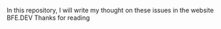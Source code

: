 In this repository, I will write my thought on these issues in the website BFE.DEV
Thanks for reading
